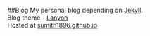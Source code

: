 ##Blog
My personal blog depending on [Jekyll](http://jekyllrb.com/).<br/>
Blog theme - [Lanyon](https://github.com/poole/lanyon)<br/>
Hosted at [sumith1896.github.io](sumith1896.github.io)
